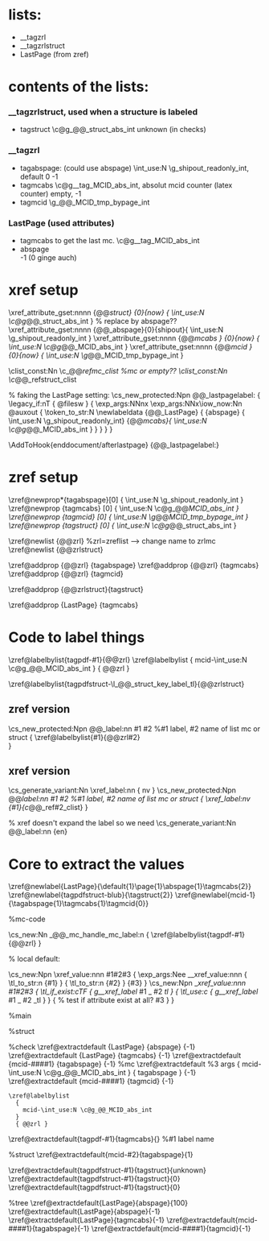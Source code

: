 # lists:
* __tagzrl
* __tagzrlstruct
* LastPage (from zref)

# contents of the lists:
### __tagzrlstruct, used when a structure is labeled

* tagstruct \c@g_@@_struct_abs_int
   unknown (in checks)
### __tagzrl
* tagabspage:  (could use abspage) \int_use:N \g_shipout_readonly_int, default 0
  -1
* tagmcabs     \c@g__tag_MCID_abs_int, absolut mcid counter (latex counter)
  empty, -1
* tagmcid      \g_@@_MCID_tmp_bypage_int

### LastPage (used attributes)
* tagmcabs to get the last mc. \c@g__tag_MCID_abs_int
* abspage   
  -1 (0 ginge auch)

# xref setup
\xref_attribute_gset:nnnn {@@_struct} {0}{now}    { \int_use:N \c@g_@@_struct_abs_int }
% replace by abspage?? 
\xref_attribute_gset:nnnn {@@_abspage}{0}{shipout}{ \int_use:N \g_shipout_readonly_int }
\xref_attribute_gset:nnnn {@@_mcabs } {0}{now}    { \int_use:N \c@g_@@_MCID_abs_int }
\xref_attribute_gset:nnnn {@@_mcid }  {0}{now}    { \int_use:N \g_@@_MCID_tmp_bypage_int }

\clist_const:Nn \c_@@_refmc_clist     %mc or empty??
\clist_const:Nn \c_@@_refstruct_clist

% faking the LastPage setting:
\cs_new_protected:Npn \@@_lastpagelabel:
  {
    \legacy_if:nT { @filesw }
      {
        \exp_args:NNnx \exp_args:NNx\iow_now:Nn \@auxout
           {
             \token_to_str:N \newlabeldata
               {@@_LastPage}
               { 
                 {abspage} { \int_use:N \g_shipout_readonly_int}
                 {@@_mcabs}{ \int_use:N \c@g_@@_MCID_abs_int }
               }
           }
      }
  }

\AddToHook{enddocument/afterlastpage}
 {\@@_lastpagelabel:}

# zref setup
\zref@newprop*{tagabspage}[0] { \int_use:N \g_shipout_readonly_int }
\zref@newprop {tagmcabs}  [0] { \int_use:N \c@g_@@_MCID_abs_int }
\zref@newprop {tagmcid}   [0] { \int_use:N \g_@@_MCID_tmp_bypage_int }
\zref@newprop {tagstruct} [0] { \int_use:N \c@g_@@_struct_abs_int }

\zref@newlist {@@zrl} %zrl=zreflist --> change name to zrlmc
\zref@newlist {@@zrlstruct}

\zref@addprop {@@zrl} {tagabspage}
\zref@addprop {@@zrl} {tagmcabs}
\zref@addprop {@@zrl} {tagmcid}

\zref@addprop {@@zrlstruct}{tagstruct}

\zref@addprop {LastPage} {tagmcabs}


# Code to label things


\zref@labelbylist{tagpdf-#1}{@@zrl}
\zref@labelbylist
  {
    mcid-\int_use:N \c@g_@@_MCID_abs_int
  }
  { @@zrl }

\zref@labelbylist{tagpdfstruct-\l_@@_struct_key_label_tl}{@@zrlstruct}

## zref version
\cs_new_protected:Npn \@@_label:nn #1 #2 %#1 label, #2 name of list mc or struct
  {
     \zref@labelbylist{#1}{@@zrl#2}  
  }
  
## xref version  
\cs_generate_variant:Nn \xref_label:nn { nv }
\cs_new_protected:Npn \@@_label:nn #1 #2 %#1 label, #2 name of list mc or struct
  {
     \xref_label:nv {#1}{c_@@_ref#2_clist}
  }

% xref doesn't expand the label so we need 
\cs_generate_variant:Nn \@@_label:nn {en}

# Core to extract the values




\zref@newlabel{LastPage}{\default{1}\page{1}\abspage{1}\tagmcabs{2}}
\zref@newlabel{tagpdfstruct-blub}{\tagstruct{2}}
\zref@newlabel{mcid-1}{\tagabspage{1}\tagmcabs{1}\tagmcid{0}}


%mc-code


\cs_new:Nn \_@@_mc_handle_mc_label:n
  {
    \zref@labelbylist{tagpdf-#1}{@@zrl}
  }


% local default:

\cs_new:Npn \xref_value:nnn #1#2#3
  {
    \exp_args:Nee \__xref_value:nnn { \tl_to_str:n {#1} } { \tl_to_str:n {#2} } {#3}
  }
\cs_new:Npn \__xref_value:nnn #1#2#3
  {
    \tl_if_exist:cTF { g__xref_label_ #1 _ #2 _tl }
      { \tl_use:c { g__xref_label_ #1 _ #2 _tl } }
      {
        % test if attribute exist at all?
        #3
      }
  }

%main


%struct


%check
\zref@extractdefault
          {LastPage}
          {abspage}
          {-1}
\zref@extractdefault
          {LastPage}
          {tagmcabs}
          {-1}
\zref@extractdefault
          {mcid-####1}
          {tagabspage}
          {-1}
        %mc
        \zref@extractdefault %3 args
          {
            mcid-\int_use:N \c@g_@@_MCID_abs_int
          }
          { tagabspage }
          {-1}
                   \zref@extractdefault
                     {mcid-####1}
                     {tagmcid}
                     {-1}

    \zref@labelbylist
      {
        mcid-\int_use:N \c@g_@@_MCID_abs_int
      }
      { @@zrl }

\zref@extractdefault{tagpdf-#1}{tagmcabs}{} %#1 label name

%struct
\zref@extractdefault{mcid-#2}{tagabspage}{1}


\zref@extractdefault{tagpdfstruct-#1}{tagstruct}{unknown}
\zref@extractdefault{tagpdfstruct-#1}{tagstruct}{0}
\zref@extractdefault{tagpdfstruct-#1}{tagstruct}{0}

%tree
\zref@extractdefault{LastPage}{abspage}{100}
\zref@extractdefault{LastPage}{abspage}{-1}
\zref@extractdefault{LastPage}{tagmcabs}{-1}
\zref@extractdefault{mcid-####1}{tagabspage}{-1}
\zref@extractdefault{mcid-####1}{tagmcid}{-1}
